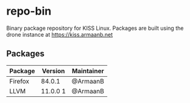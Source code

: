 # repo-bin
Binary package repository for KISS Linux. Packages are built using the drone instance at https://kiss.armaanb.net

## Packages
| Package | Version  | Maintainer |
|---------|----------|------------|
| Firefox | 84.0.1   | @ArmaanB   |
| LLVM    | 11.0.0 1 | @ArmaanB   |
